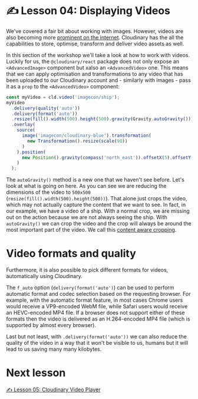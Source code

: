 # ✍️ Lesson 04: Displaying Videos

We've covered a fair bit about working with images. However, videos are also becoming more [prominent on the internet](https://almanac.httparchive.org/en/2021/media#video). Cloudinary has the all the capabilities to store, optimise, transform and deliver video assets as well.

In this section of the workshop we'll take a look at how to work with videos. Luckily for us, the `@cloudinary/react` package does not only expose an `<AdvancedImage>` component but xalso an `<AdvancedVideo>` one. This means that we can apply optimisation and transformations to any video that has been uploaded to our Cloudinary account and - similarly with images - pass it as a `prop` to the `<AdvancedVideo>` component:

```js
const myVideo = cld.video('imagecon/ship');
myVideo
  .delivery(quality('auto'))
  .delivery(format('auto'))
  .resize(fill().width(500).height(500).gravity(Gravity.autoGravity()))
  .overlay(
    source(
      image('imagecon/cloudinary-blue').transformation(
        new Transformation().resize(scale(90))
      )
    ).position(
      new Position().gravity(compass('north_east')).offsetX(5).offsetY(5)
    )
  );
```

The `autoGravity()` method is a new one that we haven't see before. Let's look at what is going on here. As you can see we are reducing the dimensions of the video to `500x500` (`resize(fill().width(500).height(500))`). That alone just crops the video, which may not actually capture the content that we want to see. In fact, in our example, we have a video of a ship. With a normal crop, we are missing out on the action because we are not always seeing the ship. With `autoGravity()` we can crop the video and the crop will always be around the most important part of the video. We call this [content aware cropping](https://cloudinary.com/blog/automatically_crop_videos_without_losing_focus).

# Video formats and quality

Furthermore, it is also possible to pick different formats for videos, automatically using Cloudinary.

The `f_auto` option (`delivery(format('auto')`) can be used to perform automatic format and codec selection based on the requesting browser. For example, with the automatic format feature, in most cases Chrome users would receive a VP9-encoded WebM file, while Safari users would receive an HEVC-encoded MP4 file. If a browser does not support either of these formats then the video is delivered as an H.264-encoded MP4 file (which is supported by almost every browser).

Last but not least, with `.delivery(format('auto'))` we can also reduce the quality of the video in a way that it won't be visible to us, humans but it will lead to us saving many many kilobytes.

# Next lesson

[✍️ Lesson 05: Cloudinary Video Player](./05-cloudinary-video-player.md)
